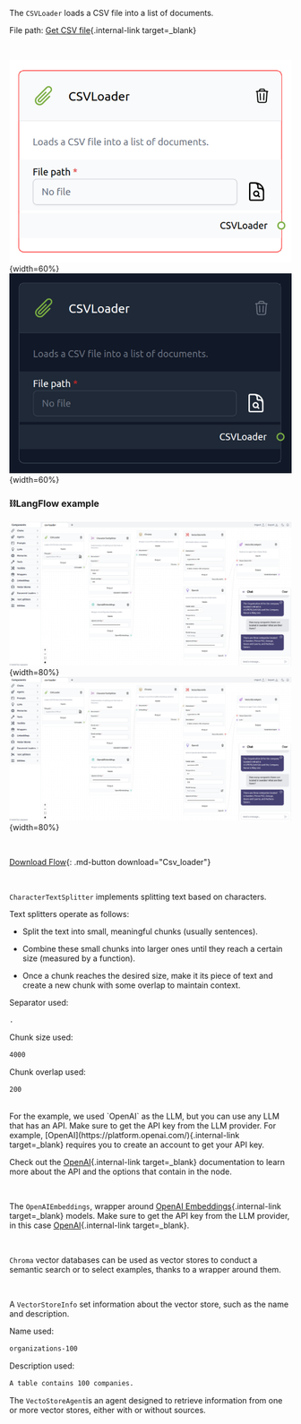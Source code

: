 The `CSVLoader` loads a CSV file into a list of documents.

File path: [Get CSV file](data/organizations-100.csv){.internal-link target=\_blank}

<br>

![Description](img/single_node/csv_loader.png#only-light){width=60%}
![Description](img/single_node/csv_loader2.png#only-dark){width=60%}

### ⛓️LangFlow example

![Description](img/csv-loader.png#only-dark){width=80%}
![Description](img/csv-loader.png#only-light){width=80%}

<br>

[Download Flow](data/Csv_loader.json){: .md-button download="Csv_loader"}

<br>

`CharacterTextSplitter` implements splitting text based on characters.

Text splitters operate as follows:

- Split the text into small, meaningful chunks (usually sentences).

- Combine these small chunks into larger ones until they reach a certain size (measured by a function).

- Once a chunk reaches the desired size, make it its piece of text and create a new chunk with some overlap to maintain context.

Separator used:

```txt
.
```

Chunk size used:

```txt
4000
```

Chunk overlap used:

```txt
200
```

<br>
For the example, we used `OpenAI` as the LLM, but you can use any LLM that has an API. Make sure to get the API key from the LLM provider. For example, [OpenAI](https://platform.openai.com/){.internal-link target=_blank} requires you to create an account to get your API key.

<br>

Check out the [OpenAI](https://platform.openai.com/docs/introduction/overview){.internal-link target=\_blank} documentation to learn more about the API and the options that contain in the node.

<br>

The `OpenAIEmbeddings`, wrapper around [OpenAI Embeddings](https://platform.openai.com/docs/guides/embeddings/what-are-embeddings){.internal-link target=\_blank} models. Make sure to get the API key from the LLM provider, in this case [OpenAI](https://platform.openai.com/){.internal-link target=\_blank}.

<br>

`Chroma` vector databases can be used as vector stores to conduct a semantic search or to select examples, thanks to a wrapper around them.

<br>

A `VectorStoreInfo` set information about the vector store, such as the name and description.

Name used:

```txt
organizations-100
```

Description used:

```txt
A table contains 100 companies.
```

The `VectoStoreAgent`is an agent designed to retrieve information from one or more vector stores, either with or without sources.
